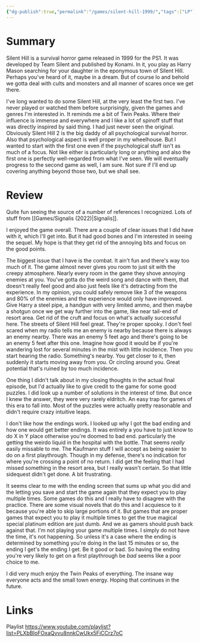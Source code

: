 ```yaml
---
{"dg-publish":true,"permalink":"/games/silent-hill-1999/","tags":["LP"],"created":"2024-05-21","updated":"2024-07-20"}
---
```



# Summary

Silent Hill is a survival horror game released in 1999 for the PS1. It was developed by Team Silent and published by Konami. In it, you play as Harry Mason searching for your daughter in the eponymous town of Silent Hill. Perhaps you've heard of it, maybe in a dream. But of course lo and behold we gotta deal with cults and monsters and all manner of scares once we get there.

I've long wanted to do some Silent Hill, at the very least the first two. I've never played or watched them before surprisingly, given the games and genres I'm interested in. It reminds me a bit of Twin Peaks. Where their influence is immense and everywhere and I like a lot of spinoff stuff that was directly inspired by said thing. I had just never seen the original. Obviously Silent Hill 2 is the big daddy of all psychological survival horror. Also that psychological aspect is well proper in my wheelhouse. But I wanted to start with the first one even if the psychological stuff isn't as much of a focus. Not like either is particularly long or anything and also the first one is perfectly well-regarded from what I've seen. We will eventually progress to the second game as well, I am sure. Not sure if I'll end up covering anything beyond those two, but we shall see.

# Review

Quite fun seeing the source of a number of references I recognized. Lots of stuff from [[Games/Signalis (2022)\|Signalis]].

I enjoyed the game overall. There are a couple of clear issues that I did have with it, which I'll get into. But it had good bones and I'm interested in seeing the sequel. My hope is that they get rid of the annoying bits and focus on the good points.

The biggest issue that I have is the combat. It ain't fun and there's way too much of it. The game almost never gives you room to just sit with the creepy atmosphere. Nearly every room in the game they shove annoying enemies at you. You've gotta do the weird song and dance with them, that doesn't really feel good and also just feels like it's detracting from the experience. In my opinion, you could safely remove like 3 of the weapons and 80% of the enemies and the experience would only have improved. Give Harry a steel pipe, a handgun with very limited ammo, and then maybe a shotgun once we get way further into the game, like near tail-end of resort area. Get rid of the cruft and focus on what's actually successful here. The streets of Silent Hill feel great. They're proper spooky. I don't feel scared when my radio tells me an enemy is nearby because there is always an enemy nearby. There was an enemy 5 feet ago and there's going to be an enemy 5 feet after this one. Imagine how good it would be if you're wandering lost for several minutes in the mist with little incidence. Then you start hearing the radio. Something's nearby. You get closer to it, then suddenly it starts moving away from you. Or circling around you. Great potential that's ruined by too much incidence.

One thing I didn't talk about in my closing thoughts in the actual final episode, but I'd actually like to give credit to the game for some good puzzles. I did look up a number of solutions in the interest of time. But once I knew the answer, they were very rarely eldritch. An easy trap for games of this era to fall into. Most of the puzzles were actually pretty reasonable and didn't require crazy intuitive leaps.

I don't like how the endings work. I looked up why I got the bad ending and how one would get better endings. It was entirely a you have to just know to do X in Y place otherwise you're doomed to bad end. particularly the getting the weirdo liquid in the hospital with the bottle. That seems *really* easily missable to me. The Kaufmann stuff I will accept as being easier to do on a first playthrough. Though in my defense, there's no indication for where you're crossing a point of no return. I did get the feeling that I had missed something in the resort area, but I really wasn't certain. So that little sidequest didn't get done. A bit frustrating.

It seems clear to me with the ending screen that sums up what you did and the letting you save and start the game again that they expect you to play multiple times. Some games do this and I really have to disagree with the practice. There are some visual novels that do this and I acquiesce to it because you're able to skip large portions of it. But games that are proper games that expect you to play it multiple times to get the true magical special platinum edition are just dumb. And we as gamers should push back against that. I'm not playing your game multiple times. I simply do not have the time, it's not happening. So unless it's a case where the ending is determined by something you're doing in the last 15 minutes or so, the ending I get's the ending I get. Be it good or bad. So having the ending you're very likely to get on a first playthrough be *bad* seems like a poor choice to me.

I did very much enjoy the Twin Peaks of everything. The insane way everyone acts and the small town energy. Hoping that continues in the future.

# Links

Playlist https://www.youtube.com/playlist?list=PLXbBIoFOxaQvvu8nnkCwUkx5FiCCrz7oC
